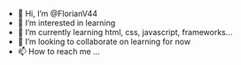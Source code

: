 - 👋 Hi, I’m @FlorianV44
- 👀 I’m interested in learning 
- 🌱 I’m currently learning html, css, javascript, frameworks...
- 💞️ I’m looking to collaborate on learning for now
- 📫 How to reach me ...

<!---
FlorianV44/FlorianV44 is a ✨ special ✨ repository because its `README.md` (this file) appears on your GitHub profile.
You can click the Preview link to take a look at your changes.
--->
